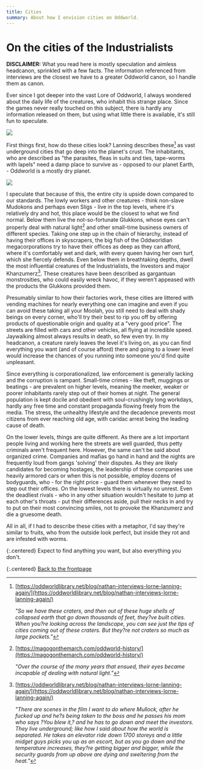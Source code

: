 ```yaml
---
title: Cities
summary: About how I envision cities on Oddworld.
---
```


# On the cities of the Industrialists

**DISCLAIMER:** What you read here is mostly speculation and aimless
headcanon, sprinkled with a few facts. The information referenced from
interviews are the closest we have to a greater Oddworld canon, so I handle them
as canon.


Ever since I got deeper into the vast Lore of Oddworld, I always wondered
about the daily life of the creatures, who inhabit this strange place. Since the
games never really touched on this subject, there is hardly any information
released on them, but using what little there is available, it's still fun to
speculate.

![](imgs/nolybab.png)

First things first, how do these cities look? Lanning describes these[^1] as
vast underground cities that go deep into the planet's crust. The inhabitants,
who are described as "the parasites, fleas in suits and ties, tape-worms with
lapels" need a damp place to survive as - opposed to our planet Earth, - Oddworld is
a mostly dry planet.

![](imgs/labor_union.jpg)

I speculate that because of this, the entire city is upside down compared to
our standards. The lowly workers and other creatures - think non-slave Mudokons
and perhaps even Sligs - live in the top levels, where it's relatively dry and
hot, this place would be the closest to what we find normal. Below them live the
not-so-fortunate Glukkons, whose eyes can't properly deal with natural light[^2]
and other small-time business owners of different species. Taking one step up in
the chain of hierarchy, instead of having their offices in skyscrapers, the big
fish of the Oddworldian megacorporations try to have their offices as deep as
they can afford, where it's comfortably wet and dark, with every queen having
her own turf, which she fiercely defends. Even below them in breathtaking
depths, dwell the most influential creatures of the Industrialists, the
Investors and major Khanzumerz[^3]. These creatures have been described as
gargantuan monstrosities, who could easily wreck havoc, if they weren't appeased
with the products the Glukkons provided them.

Presumably similar to how their factories work, these cities are littered
with vending machines for nearly everything one can imagine and even if you can
avoid these taking all your Moolah, you still need to deal with shady beings on
every corner, who'll try their best to rip you off by offering products of
questionable origin and quality at a "very good price". The streets are filled
with cars and other vehicles, all flying at incredible speed. Jaywalking almost
always results in death, so few even try. In my headcanon, a creature rarely
leaves the level it's living on, as you can find everything you want (and of
course afford) there and going to a lower level would increase the chances of
you running into someone you'd find quite unpleasant.

Since everything is corporationalized, law enforcement is generally lacking
and the corruption is rampant. Small-time crimes - like theft,
muggings or beatings - are prevalent on higher levels, meaning the meeker,
weaker or poorer inhabitants rarely step out of their homes at night. The
general population is kept docile and obedient with soul-crushingly long
workdays, hardly any free time and constant propaganda flowing freely from the
media. The stress, the unhealthy lifestyle and the decadence prevents most citizens
from ever reaching old age, with caridac arrest being the leading cause of
death.

On the lower levels, things are quite different. As there are a lot important
people living and working here the streets are well guarded, thus petty
criminals aren't frequent here. However, the same can't be said about organized
crime. Companies and mafias go hand in hand and the nights are frequently loud
from gangs 'solving' their disputes. As they are likely candidates for becoming
hostages, the leadership of these companies use heavily armored cars or when
this is not possible, employ dozens of bodyguards, who - for the right price -
guard them whenever they need to step out their offices. On the lowest levels
there is virtually no unrest. Even the deadliest rivals - who in any other
situation wouldn't hesitate to jump at each other's throats - put their
differences aside, pull their necks in and try to put on their most convincing
smiles, not to provoke the Khanzumerz and die a gruesome death.

All in all, if I had to describe these cities with a metaphor, I'd say
they're similar to fruits, who from the outside look perfect, but inside they
rot and are infested with worms.

{:.centered}
Expect to find anything you want, but also everything you
don't.

{:.centered}
[Back to the frontpage](index.html)



[^1]:
    [https://oddworldlibrary.net/blog/nathan-interviews-lorne-lanning-again/](https://oddworldlibrary.net/blog/nathan-interviews-lorne-lanning-again/)

    _"So we have these craters, and then out of these huge shells of collapsed
    earth that go down thousands of feet, they?ve built cities. When you?re
    looking across the landscape, you can see just the tips of cities coming out
    of these craters. But they?re not craters so much as large pockets."_

[^2]:
    [https://magogonthemarch.com/oddworld-history/](https://magogonthemarch.com/oddworld-history/)

    _"Over the course of the many years that ensued, their eyes became incapable
    of dealing with natural light."_

[^3]:
    [https://oddworldlibrary.net/blog/nathan-interviews-lorne-lanning-again/](https://oddworldlibrary.net/blog/nathan-interviews-lorne-lanning-again/)

    _"There are scenes in the film I want to do where Mullock, after he fucked up
    and he?s being taken to the boss and he passes his mom who says ?You blew it,?
    and he has to go down and meet the investors. They live underground; like how
    I said about how the world is separated. He takes an elevator ride down 1700
    storeys and a little midget guys picks you up as an escort, but as you go down
    and the temperature increases, they?re getting bigger and bigger, while the
    security guards from up above are dying and sweltering from the heat."_

